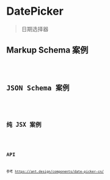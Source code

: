 # DatePicker

> 日期选择器

## Markup Schema 案例

<code src="../demos/date-picker/Markup.zh-CN.tsx"/>

## JSON Schema 案例

<code src="../demos/date-picker/Schema.zh-CN.tsx"/>

## 纯 JSX 案例

<code src="../demos/date-picker/PureJsx.zh-CN.tsx"/>

## API

参考 <https://ant.design/components/date-picker-cn/>
